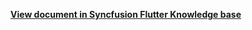 **[View document in Syncfusion Flutter Knowledge base](https://www.syncfusion.com/kb/12110/how-to-add-the-appointments-to-the-firebase-database-using-appointment-editor-in-the)**
